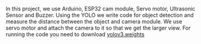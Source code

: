 In this project, we use Arduino, ESP32 cam module, Servo motor, Ultrasonic Sensor and Buzzer. Using the YOLO we write code for object detection and measure the distance between the object and camera module. We use servo motor and attach the camera to it so that we get the larger view. 
For running the code you need to download [yolov3.weights](https://www.kaggle.com/datasets/shivam316/yolov3-weights?resource=download)
